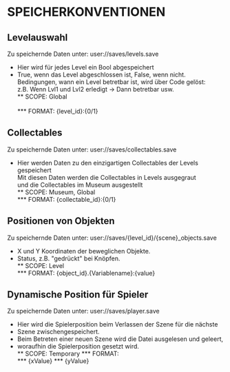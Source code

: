 # SPEICHERKONVENTIONEN</br>
## Levelauswahl</br>
Zu speichernde Daten unter: user://saves/levels.save</br>
* Hier wird für jedes Level ein Bool abgespeichert
* True, wenn das Level abgeschlossen ist, False, wenn nicht.</br>
Bedingungen, wann ein Level betretbar ist, wird über Code gelöst:</br>
z.B. Wenn Lvl1 und Lvl2 erledigt -> Dann betretbar usw.</br>
** SCOPE: Global</br></br>
*** FORMAT: {level_id}:{0/1}

## Collectables</br>
Zu speichernde Daten unter: user://saves/collectables.save</br>
* Hier werden Daten zu den einzigartigen Collectables der Levels gespeichert</br>
Mit diesen Daten werden die Collectables in Levels ausgegraut</br>
und die Collectables im Museum ausgestellt</br>
** SCOPE: Museum, Global</br>
*** FORMAT: {collectable_id}:{0/1}

## Positionen von Objekten</br>
Zu speichernde Daten unter: user://saves/{level_id}/{scene}_objects.save</br>
* X und Y Koordinaten der beweglichen Objekte.</br>
* Status, z.B. "gedrückt" bei Knöpfen.</br>
** SCOPE: Level</br>
*** FORMAT: {object_id}.{Variablename}:{value}</br>

## Dynamische Position für Spieler</br>
Zu speichernde Daten unter: user://saves/player.save
* Hier wird die Spielerposition beim Verlassen der Szene für die nächste</br>
* Szene zwischengespeichert.</br>
* Beim Betreten einer neuen Szene wird die Datei ausgelesen und geleert,</br>
* woraufhin die Spielerposition gesetzt wird.</br>
** SCOPE: Temporary
*** FORMAT:</br>
*** {xValue}
*** {yValue}